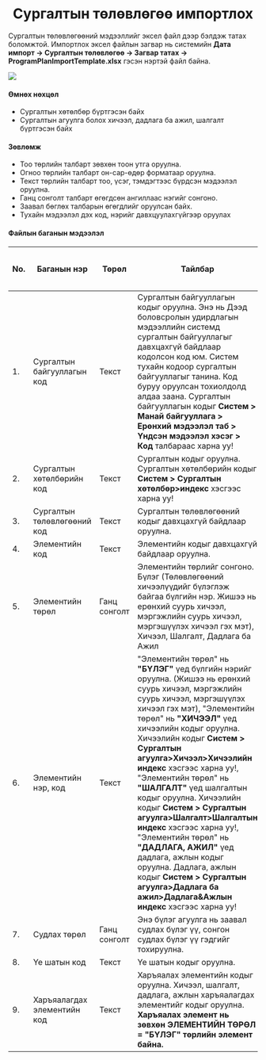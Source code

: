 
<h1 align="center">Сургалтын төлөвлөгөө импортлох</h1>

Сургалтын төлөвлөгөөний мэдээллийг эксел файл дээр бэлдэж татах боломжтой. Импортлох эксел файлын загвар нь системийн **Дата импорт -> Сургалтын төлөвлөгөө -> Загвар татах -> ProgramPlanImportTemplate.xlsx** гэсэн нэртэй файл байна.

![](../assets/images/modules/dataimport/DataImportPlan.png)

#### Өмнөх нөхцөл

-	Сургалтын хөтөлбөр бүртгэсэн байх
-	Сургалтын агуулга болох хичээл, дадлага ба ажил, шалгалт бүртгэсэн байх

#### Зөвлөмж

-	Тоо төрлийн талбарт зөвхөн тоон утга оруулна.
-	Огноо төрлийн талбарт он-сар-өдөр форматаар оруулна.
-	Текст төрлийн талбарт тоо, үсэг, тэмдэгтээс бүрдсэн мэдээлэл оруулна.
-	Ганц сонголт талбарт өгөгдсөн ангиллаас нэгийг сонгоно.
-	Заавал бөглөх талбарын өгөгдлийг оруулсан байх.
-	Тухайн мэдээлэл дэх код, нэрийг давхцуулахгүйгээр оруулах

#### Файлын баганын мэдээлэл

|No. | Баганын нэр | Төрөл | Тайлбар  | Заавал бөглөх талбар эсэх |
|----|--------|---------|--------|--------|
|1.|Сургалтын байгууллагын код|Текст|Сургалтын байгууллагын кодыг оруулна. Энэ нь Дээд боловсролын удирдлагын мэдээллийн системд сургалтын байгууллагыг давхцахгүй байдлаар кодолсон код юм. Систем тухайн кодоор сургалтын байгууллагыг танина. Код буруу оруулсан тохиолдолд алдаа заана. Сургалтын байгууллагын кодыг **Систем > Манай байгууллага > Ерөнхий мэдээлэл таб > Үндсэн мэдээлэл хэсэг > Код** талбараас  харна уу! |Заавал|
|2.|Сургалтын хөтөлбөрийн код|Текст|Сургалтын кодыг оруулна. Сургалтын хөтөлбөрийн кодыг **Систем > Сургалтын хөтөлбөр>индекс** хэсгээс харна уу!|Заавал|
|3.|Сургалтын төлөвлөгөөний код|Текст|Сургалтын төлөвлөгөөний кодыг давхцахгүй байдлаар оруулна.|Заавал|
|4.|Элементийн код|Текст|Элементийн кодыг давхцахгүй байдлаар оруулна.|Заавал|
|5.|Элементийн төрөл|Ганц сонголт|Элементийн төрлийг сонгоно. Бүлэг (Төлөвлөгөөний хичээлүүдийг бүлэглэж байгаа бүлгийн нэр. Жишээ нь ерөнхий суурь хичээл, мэргэжлийн суурь хичээл, мэргэшүүлэх хичээл гэх мэт), Хичээл, Шалгалт, Дадлага ба Ажил|Заавал|
|6.|Элементийн нэр, код|Текст| "Элементийн төрөл" нь **"БҮЛЭГ"** үед бүлгийн нэрийг оруулна. (Жишээ нь ерөнхий суурь хичээл, мэргэжлийн суурь хичээл, мэргэшүүлэх хичээл гэх мэт), "Элементийн төрөл" нь **"ХИЧЭЭЛ"** үед хичээлийн кодыг оруулна. Хичээлийн кодыг **Систем > Сургалтын агуулга>Хичээл>Хичээлийн индекс** хэсгээс харна уу!, "Элементийн төрөл" нь **"ШАЛГАЛТ"** үед шалгалтын кодыг оруулна. Хичээлийн кодыг **Систем > Сургалтын агуулга>Шалгалт>Шалгалтын индекс** хэсгээс харна уу!, "Элементийн төрөл" нь **"ДАДЛАГА, АЖИЛ"** үед дадлага, ажлын кодыг оруулна. Дадлага, ажлын кодыг **Систем > Сургалтын агуулга>Дадлага ба ажил>Дадлага&Ажлын индекс** хэсгээс харна уу! |Заавал|
|7.|Судлах төрөл|Ганц сонголт|Энэ бүлэг агуулга нь заавал судлах бүлэг үү, сонгон судлах бүлэг үү гэдгийг тохируулна.|Заавал|
|8.|Үе шатын код|Текст|Үе шатын кодыг оруулна.|Заавал|
|9.|Харъяалагдах элементийн код|Текст|Харъяалах элементийн кодыг оруулна. Хичээл, шалгалт, дадлага, ажлын харъяалагдах элементийг кодыг оруулна. **Харъяалах элемент нь зөвхөн ЭЛЕМЕНТИЙН ТӨРӨЛ = "БҮЛЭГ" төрлийн элемент байна.** |Заавал|